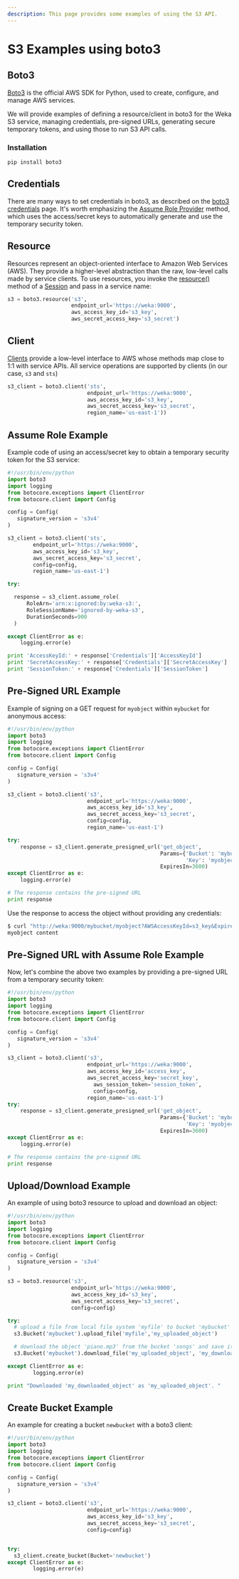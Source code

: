 ```yaml
---
description: This page provides some examples of using the S3 API.
---
```


# S3 Examples using boto3

## Boto3

[Boto3](https://boto3.amazonaws.com/v1/documentation/api/latest/index.html) is the official AWS SDK for Python, used to create, configure, and manage AWS services.

We will provide examples of defining a resource/client in boto3 for the Weka S3 service, managing credentials, pre-signed URLs, generating secure temporary tokens, and using those to run S3 API calls.

### Installation

`pip install boto3`

## Credentials

There are many ways to set credentials in boto3, as described on the [boto3 credentials](https://boto3.amazonaws.com/v1/documentation/api/latest/guide/credentials.html) page. It's worth emphasizing the [Assume Role Provider](https://boto3.amazonaws.com/v1/documentation/api/latest/guide/credentials.html#assume-role-provider) method, which uses the access/secret keys to automatically generate and use the temporary security token.

## Resource

Resources represent an object-oriented interface to Amazon Web Services (AWS). They provide a higher-level abstraction than the raw, low-level calls made by service clients. To use resources, you invoke the [resource()](https://boto3.amazonaws.com/v1/documentation/api/latest/reference/core/session.html#boto3.session.Session.resource) method of a [Session](https://boto3.amazonaws.com/v1/documentation/api/latest/reference/core/session.html#boto3.session.Session) and pass in a service name:

```python
s3 = boto3.resource('s3',
                    endpoint_url='https://weka:9000',
                    aws_access_key_id='s3_key',
                    aws_secret_access_key='s3_secret')

```

## Client

[Clients](https://boto3.amazonaws.com/v1/documentation/api/latest/guide/clients.html) provide a low-level interface to AWS whose methods map close to 1:1 with service APIs. All service operations are supported by clients (in our case, `s3` and `sts`)

```python
s3_client = boto3.client('sts',
                         endpoint_url='https://weka:9000',
                         aws_access_key_id='s3_key',
                         aws_secret_access_key='s3_secret',
                         region_name='us-east-1'))
```

## Assume Role Example

Example code of using an access/secret key to obtain a temporary security token for the S3 service: 

```python
#!/usr/bin/env/python
import boto3
import logging
from botocore.exceptions import ClientError
from botocore.client import Config

config = Config(
   signature_version = 's3v4'
)

s3_client = boto3.client('sts',
        endpoint_url='https://weka:9000',
        aws_access_key_id='s3_key',
        aws_secret_access_key='s3_secret',
        config=config,
        region_name='us-east-1')

try:

  response = s3_client.assume_role(
      RoleArn='arn:x:ignored:by:weka-s3:',
      RoleSessionName='ignored-by-weka-s3',
      DurationSeconds=900
  )

except ClientError as e:
    logging.error(e)

print 'AccessKeyId:' + response['Credentials']['AccessKeyId']
print 'SecretAccessKey:' + response['Credentials']['SecretAccessKey']
print 'SessionToken:' + response['Credentials']['SessionToken']
```

## Pre-Signed URL Example

Example of signing on a GET request for `myobject`  within `mybucket` for anonymous access:

```python
#!/usr/bin/env/python
import boto3
import logging
from botocore.exceptions import ClientError
from botocore.client import Config

config = Config(
   signature_version = 's3v4'
)

s3_client = boto3.client('s3',
                         endpoint_url='https://weka:9000',
                         aws_access_key_id='s3_key',
                         aws_secret_access_key='s3_secret',
                         config=config,
                         region_name='us-east-1')

try:
    response = s3_client.generate_presigned_url('get_object',
                                                Params={'Bucket': 'mybucket',
                                                        'Key': 'myobject'},
                                                ExpiresIn=3600)
except ClientError as e:
    logging.error(e)

# The response contains the pre-signed URL
print response
```

Use the response to access the object without providing any credentials:

```python
$ curl "http://weka:9000/mybucket/myobject?AWSAccessKeyId=s3_key&Expires=1624801707&Signature=4QBcfEUsUdR7Jaffg6gLRVpNTY0%3D"
myobject content
```

## Pre-Signed URL with Assume Role Example

Now, let's combine the above two examples by providing a pre-signed URL from a temporary security token:

```python
#!/usr/bin/env/python
import boto3
import logging
from botocore.exceptions import ClientError
from botocore.client import Config

config = Config(
   signature_version = 's3v4'
)

s3_client = boto3.client('s3',
                         endpoint_url='https://weka:9000',
                         aws_access_key_id='access_key',
                         aws_secret_access_key='secret_key',
	                       aws_session_token='session_token',
	                       config=config,
                         region_name='us-east-1')
try:
    response = s3_client.generate_presigned_url('get_object',
                                                Params={'Bucket': 'mybucket',
                                                        'Key': 'myobject'},
                                                ExpiresIn=3600)
except ClientError as e:
    logging.error(e)

# The response contains the pre-signed URL
print response

```

## Upload/Download Example

An example of using boto3 resource to upload and download an object:

```python
#!/usr/bin/env/python
import boto3
import logging
from botocore.exceptions import ClientError
from botocore.client import Config

config = Config(
   signature_version = 's3v4'
)

s3 = boto3.resource('s3',
                    endpoint_url='https://weka:9000',
                    aws_access_key_id='s3_key',
                    aws_secret_access_key='s3_secret',
                    config=config)

try:
  # upload a file from local file system 'myfile' to bucket 'mybucket' with 'my_uploaded_object' as the object name.
  s3.Bucket('mybucket').upload_file('myfile','my_uploaded_object')

  # download the object 'piano.mp3' from the bucket 'songs' and save it to local FS as /tmp/classical.mp3
  s3.Bucket('mybucket').download_file('my_uploaded_object', 'my_downloaded_object')

except ClientError as e:
        logging.error(e)

print "Downloaded 'my_downloaded_object' as 'my_uploaded_object'. "

```

## Create Bucket Example

An example for creating a bucket `newbucket` with a boto3 client:

```python
#!/usr/bin/env/python
import boto3
import logging
from botocore.exceptions import ClientError
from botocore.client import Config

config = Config(
   signature_version = 's3v4'
)

s3_client = boto3.client('s3',
                         endpoint_url='https://weka:9000',
                         aws_access_key_id='s3_key',
                         aws_secret_access_key='s3_secret',
                         config=config)


try:
  s3_client.create_bucket(Bucket='newbucket')
except ClientError as e:
        logging.error(e)

```
